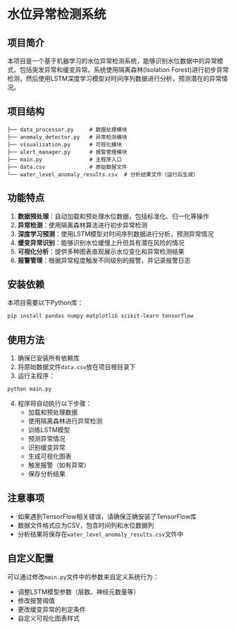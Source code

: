 # 水位异常检测系统

## 项目简介

本项目是一个基于机器学习的水位异常检测系统，能够识别水位数据中的异常模式，包括突发异常和缓变异常。系统使用隔离森林(Isolation Forest)进行初步异常检测，然后使用LSTM深度学习模型对时间序列数据进行分析，预测潜在的异常情况。

## 项目结构

```
├── data_processor.py     # 数据处理模块
├── anomaly_detector.py   # 异常检测模块
├── visualization.py      # 可视化模块
├── alert_manager.py      # 报警管理模块
├── main.py               # 主程序入口
├── data.csv              # 原始数据文件
└── water_level_anomaly_results.csv  # 分析结果文件（运行后生成）
```

## 功能特点

1. **数据预处理**：自动加载和预处理水位数据，包括标准化、归一化等操作
2. **异常检测**：使用隔离森林算法进行初步异常检测
3. **深度学习预测**：使用LSTM模型对时间序列数据进行分析，预测异常情况
4. **缓变异常识别**：能够识别水位缓慢上升但具有潜在风险的情况
5. **可视化分析**：提供多种图表直观展示水位变化和异常检测结果
6. **报警管理**：根据异常程度触发不同级别的报警，并记录报警日志

## 安装依赖

本项目需要以下Python库：

```bash
pip install pandas numpy matplotlib scikit-learn tensorflow
```

## 使用方法

1. 确保已安装所有依赖库
2. 将原始数据文件`data.csv`放在项目根目录下
3. 运行主程序：

```bash
python main.py
```

4. 程序将自动执行以下步骤：
   - 加载和预处理数据
   - 使用隔离森林进行异常检测
   - 训练LSTM模型
   - 预测异常情况
   - 识别缓变异常
   - 生成可视化图表
   - 触发报警（如有异常）
   - 保存分析结果

## 注意事项

- 如果遇到TensorFlow相关错误，请确保正确安装了TensorFlow库
- 数据文件格式应为CSV，包含时间列和水位数据列
- 分析结果将保存在`water_level_anomaly_results.csv`文件中

## 自定义配置

可以通过修改`main.py`文件中的参数来自定义系统行为：

- 调整LSTM模型参数（层数、神经元数量等）
- 修改报警阈值
- 更改缓变异常的判定条件
- 自定义可视化图表样式